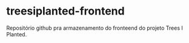 # treesiplanted-frontend
Repositório github pra armazenamento do fronteend do projeto Trees I Planted.
